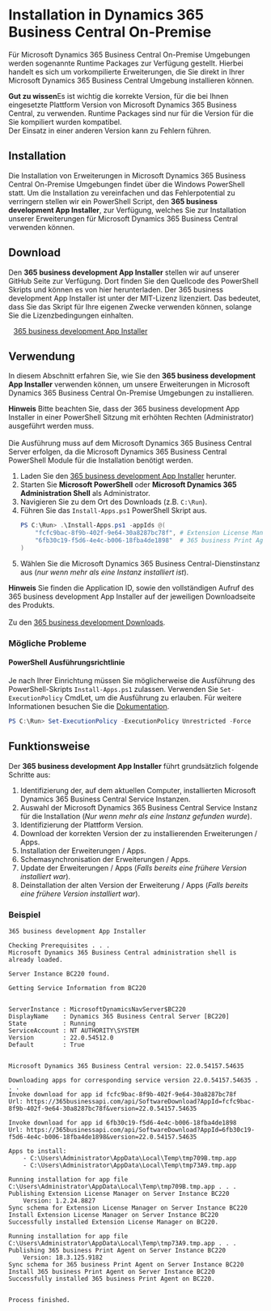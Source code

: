 # Installation in Dynamics 365 Business Central On-Premise

Für Microsoft Dynamics 365 Business Central On-Premise Umgebungen werden sogenannte Runtime Packages zur Verfügung gestellt. Hierbei handelt es sich um vorkompilierte Erweiterungen, die Sie direkt in Ihrer Microsoft Dynamics 365 Business Central Umgebung installieren können.

<div class="alert alert-notice">
    <i class="fa-light fa-hand-point-up fa-lg"></i>
    <strong>Gut zu wissen</strong>Es ist wichtig die korrekte Version, für die bei Ihnen eingesetzte Plattform Version von Microsoft Dynamics 365 Business Central, zu verwenden. Runtime Packages sind nur für die Version für die Sie kompiliert wurden kompatibel.<br>Der Einsatz in einer anderen Version kann zu Fehlern führen.
</div>

## Installation

Die Installation von Erweiterungen in Microsoft Dynamics 365 Business Central On-Premise Umgebungen findet über die Windows PowerShell statt. Um die Installation zu vereinfachen und das Fehlerpotential zu verringern stellen wir ein PowerShell Script, den **365 business development App Installer**, zur Verfügung, welches Sie zur Installation unserer Erweiterungen für Microsoft Dynamics 365 Business Central verwenden können.

## Download

Den **365 business development App Installer** stellen wir auf unserer GitHub Seite zur Verfügung. Dort finden Sie den Quellcode des PowerShell Skripts und können es von hier herunterladen. Der 365 business development App Installer ist unter der MIT-Lizenz lizenziert. Das bedeutet, dass Sie das Skript für Ihre eigenen Zwecke verwenden können, solange Sie die Lizenzbedingungen einhalten.

<span style="padding-left: 10px;"><a href="https://365businessdev.github.io/downloads/assets/Install-Apps.ps1" target="_blank">365 business development App Installer</a></span>

## Verwendung

In diesem Abschnitt erfahren Sie, wie Sie den **365 business development App Installer** verwenden können, um unsere Erweiterungen in Microsoft Dynamics 365 Business Central On-Premise Umgebungen zu installieren.

<div class="alert alert-info">
    <i class="fa-duotone fa-thin fa-lightbulb fa-lg"></i>
    <strong>Hinweis</strong> Bitte beachten Sie, dass der 365 business development App Installer in einer PowerShell Sitzung mit erhöhten Rechten (Administrator) ausgeführt werden muss.<br>
    <br>
    Die Ausführung muss auf dem Microsoft Dynamics 365 Business Central Server erfolgen, da die Microsoft Dynamics 365 Business Central PowerShell Module für die Installation benötigt werden.
</div>

 1. Laden Sie den <a href="https://365businessdev.github.io/downloads/assets/Install-Apps.ps1" target="_blank">365 business development App Installer</a> herunter.
 2. Starten Sie **Microsoft PowerShell** oder **Microsoft Dynamics 365 Administration Shell** als Administrator.
 3. Navigieren Sie zu dem Ort des Downloads (z.B. `C:\Run`).
 4. Führen Sie das `Install-Apps.ps1` PowerShell Skript aus.
	```ps1
	PS C:\Run> .\Install-Apps.ps1 -appIds @(
        "fcfc9bac-8f9b-402f-9e64-30a8287bc78f", # Extension License Manager
        "6fb30c19-f5d6-4e4c-b006-18fba4de1898"  # 365 business Print Agent
    )
	```
 5. Wählen Sie die Microsoft Dynamics 365 Business Central-Dienstinstanz aus (_nur wenn mehr als eine Instanz installiert ist_).

<div class="alert alert-info">
    <i class="fa-duotone fa-thin fa-lightbulb fa-lg"></i>
    <strong>Hinweis</strong> Sie finden die Application ID, sowie den vollständigen Aufruf des 365 business development App Installer auf der jeweiligen Downloadseite des Produkts.<br>
    <br>
    Zu den <a href="https://downloads.365businessdev.com/" target="_blank">365 business development Downloads</a>.
</div>

### Mögliche Probleme

#### PowerShell Ausführungsrichtlinie

Je nach Ihrer Einrichtung müssen Sie möglicherweise die Ausführung des PowerShell-Skripts `Install-Apps.ps1` zulassen. Verwenden Sie `Set-ExecutionPolicy` CmdLet, um die Ausführung zu erlauben. Für weitere Informationen besuchen Sie die [Dokumentation](https://learn.microsoft.com/en-us/powershell/module/microsoft.powershell.security/set-executionpolicy).

```ps1
PS C:\Run> Set-ExecutionPolicy -ExecutionPolicy Unrestricted -Force
```

## Funktionsweise

Der **365 business development App Installer** führt grundsätzlich folgende Schritte aus:

1. Identifizierung der, auf dem aktuellen Computer, installierten Microsoft Dynamics 365 Business Central Service Instanzen.
2. Auswahl der Microsoft Dynamics 365 Business Central Service Instanz für die Installation (_Nur wenn mehr als eine Instanz gefunden wurde_).
3. Identifizierung der Plattform Version.
4. Download der korrekten Version der zu installierenden Erweiterungen / Apps.
5. Installation der Erweiterungen / Apps.
6. Schemasynchronisation der Erweiterungen / Apps.
7. Update der Erweiterungen / Apps (_Falls bereits eine frühere Version installiert war_).
8. Deinstallation der alten Version der Erweiterung / Apps (_Falls bereits eine frühere Version installiert war_).

### Beispiel

```console
365 business development App Installer

Checking Prerequisites . . .
Microsoft Dynamics 365 Business Central administration shell is already loaded.

Server Instance BC220 found.

Getting Service Information from BC220


ServerInstance : MicrosoftDynamicsNavServer$BC220
DisplayName    : Dynamics 365 Business Central Server [BC220]
State          : Running
ServiceAccount : NT AUTHORITY\SYSTEM
Version        : 22.0.54512.0
Default        : True


Microsoft Dynamics 365 Business Central version: 22.0.54157.54635

Downloading apps for corresponding service version 22.0.54157.54635 . . .
Invoke download for app id fcfc9bac-8f9b-402f-9e64-30a8287bc78f
Url: https://365businessapi.com/api/SoftwareDownload?AppId=fcfc9bac-8f9b-402f-9e64-30a8287bc78f&version=22.0.54157.54635

Invoke download for app id 6fb30c19-f5d6-4e4c-b006-18fba4de1898
Url: https://365businessapi.com/api/SoftwareDownload?AppId=6fb30c19-f5d6-4e4c-b006-18fba4de1898&version=22.0.54157.54635

Apps to install:
	- C:\Users\Administrator\AppData\Local\Temp\tmp709B.tmp.app
	- C:\Users\Administrator\AppData\Local\Temp\tmp73A9.tmp.app

Running installation for app file C:\Users\Administrator\AppData\Local\Temp\tmp709B.tmp.app . . .
Publishing Extension License Manager on Server Instance BC220
	Version: 1.2.24.8827
Sync schema for Extension License Manager on Server Instance BC220
Install Extension License Manager on Server Instance BC220
Successfully installed Extension License Manager on BC220.

Running installation for app file C:\Users\Administrator\AppData\Local\Temp\tmp73A9.tmp.app . . .
Publishing 365 business Print Agent on Server Instance BC220
	Version: 18.3.125.9182
Sync schema for 365 business Print Agent on Server Instance BC220
Install 365 business Print Agent on Server Instance BC220
Successfully installed 365 business Print Agent on BC220.


Process finished.
```